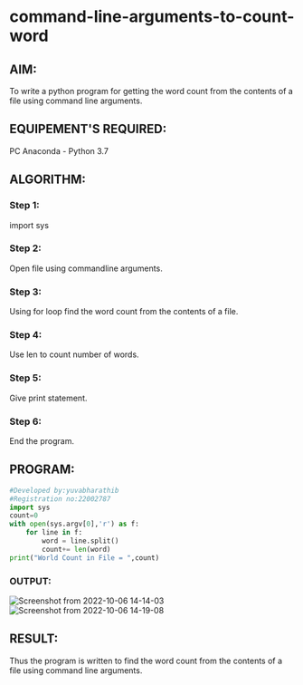 # command-line-arguments-to-count-word
## AIM:
To write a python program for getting the word count from the contents of a file using command line arguments.
## EQUIPEMENT'S REQUIRED: 
PC
Anaconda - Python 3.7
## ALGORITHM: 
### Step 1:
import sys


### Step 2: 
Open file using commandline arguments.
 
### Step 3:
Using for loop find the word count from the contents of a file.


### Step 4:  
Use len to count number of words.

### Step 5:
Give print statement.


### Step 6: 
End the program.


## PROGRAM:
```python
#Developed by:yuvabharathib
#Registration no:22002787
import sys
count=0
with open(sys.argv[0],'r') as f:
    for line in f:
        word = line.split()
        count+= len(word)
print("World Count in File = ",count)   
```

### OUTPUT:
![Screenshot from 2022-10-06 14-14-03](https://user-images.githubusercontent.com/113497404/194267142-be01defd-8c28-4bcf-842c-6ddb2d8b67f1.png)
![Screenshot from 2022-10-06 14-19-08](https://user-images.githubusercontent.com/113497404/194267235-f48b6ca8-a08d-4ed4-8ccc-9a4f83c8ad2d.png)



## RESULT:
Thus the program is written to find the word count from the contents of a file using command line arguments.
